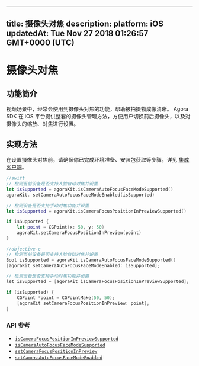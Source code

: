 
---
title: 摄像头对焦
description: 
platform: iOS
updatedAt: Tue Nov 27 2018 01:26:57 GMT+0000 (UTC)
---
# 摄像头对焦
## 功能简介

视频场景中，经常会使用到摄像头对焦的功能，帮助被拍摄物成像清晰。
Agora SDK 在 iOS 平台提供整套的摄像头管理方法，方便用户切换前后摄像头，以及对摄像头的缩放、对焦进行设置。

## 实现方法

在设置摄像头对焦前，请确保你已完成环境准备、安装包获取等步骤，详见 [集成客户端](../../cn/Interactive%20Broadcast/ios_video.md)。


```swift
//swift
// 检测当前设备是否支持人脸自动对焦并设置
let isSupported = agoraKit.isCameraAutoFocusFaceModeSupported()
agoraKit. setCameraAutoFocusFaceModeEnabled(isSupported)

// 检测设备是否支持手动对焦功能并设置
let isSupported = agoraKit.isCameraFocusPositionInPreviewSupported()

if isSupported {
	let point = CGPoint(x: 50, y: 50)
	agoraKit.setCameraFocusPositionInPreview(point)
}
```

```objective-c
//objective-c
// 检测当前设备是否支持人脸自动对焦并设置
Bool isSupported = agoraKit.isCameraAutoFocusFaceModeSupported()
[agoraKit setCameraAutoFocusFaceModeEnabled: isSupported];

// 检测设备是否支持手动对焦功能并设置
let isSupported = [agoraKit isCameraFocusPositionInPreviewSupported];

if (isSupported) {
	CGPoint *point = CGPointMake(50, 50);
	[agoraKit setCameraFocusPositionInPreview: point];
}
```

### API 参考

- [`isCameraFocusPositionInPreviewSupported`](https://docs.agora.io/cn/Interactive%20Broadcast/API%20Reference/oc/Classes/AgoraRtcEngineKit.html#//api/name/isCameraFocusPositionInPreviewSupported)
- [`isCameraAutoFocusFaceModeSupported`](https://docs.agora.io/cn/Interactive%20Broadcast/API%20Reference/oc/Classes/AgoraRtcEngineKit.html#//api/name/isCameraAutoFocusFaceModeSupported)
- [`setCameraFocusPositionInPreview`](https://docs.agora.io/cn/Interactive%20Broadcast/API%20Reference/oc/Classes/AgoraRtcEngineKit.html#//api/name/setCameraFocusPositionInPreview:)
- [`setCameraAutoFocusFaceModeEnabled`](https://docs.agora.io/cn/Interactive%20Broadcast/API%20Reference/oc/Classes/AgoraRtcEngineKit.html#//api/name/setCameraAutoFocusFaceModeEnabled:)


